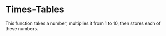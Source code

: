 # Times-Tables
This function takes a number, multiplies it from 1 to 10, then stores each of these numbers. 
